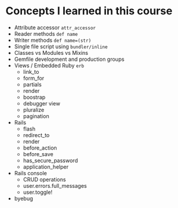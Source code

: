 # Concepts I learned in this course
* Attribute accessor `attr_accessor`
* Reader methods `def name`
* Writer methods `def name=(str)`
* Single file script using `bundler/inline`
* Classes vs Modules vs Mixins
* Gemfile development and production groups
* Views / Embedded Ruby `erb`
  * link_to
  * form_for
  * partials
  * render
  * boostrap
  * debugger view
  * pluralize
  * pagination
* Rails
  * flash
  * redirect_to
  * render
  * before_action
  * before_save
  * has_secure_password
  * application_helper
* Rails console
  * CRUD operations
  * user.errors.full_messages
  * user.toggle!
* byebug
